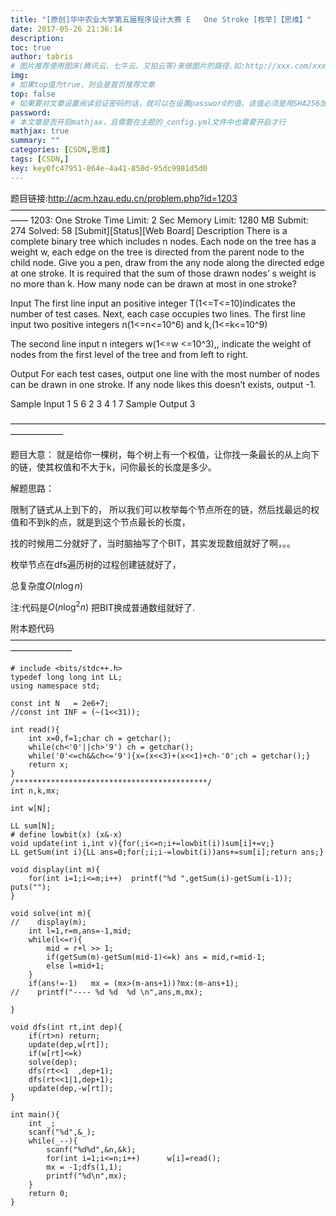 ```yaml
---
title: "[原创]华中农业大学第五届程序设计大赛 E	One Stroke [枚举]【思维】"
date: 2017-05-26 21:36:14
description:
toc: true
author: tabris
# 图片推荐使用图床(腾讯云、七牛云、又拍云等)来做图片的路径.如:http://xxx.com/xxx.jpg
img:
# 如果top值为true，则会是首页推荐文章
top: false
# 如果要对文章设置阅读验证密码的话，就可以在设置password的值，该值必须是用SHA256加密后的密码，防止被他人识破
password:
# 本文章是否开启mathjax，且需要在主题的_config.yml文件中也需要开启才行
mathjax: true
summary: ""
categories: [CSDN,思维]
tags: [CSDN,]
key: key0fc47951-864e-4a41-850d-95dc9981d5d0
---
```


题目链接:http://acm.hzau.edu.cn/problem.php?id=1203
——————————————————————————————————————
1203: One Stroke
Time Limit: 2 Sec  Memory Limit: 1280 MB
Submit: 274  Solved: 58
[Submit][Status][Web Board]
Description
    There is a complete binary tree which includes n nodes. Each node on the tree has a weight w, each edge on the tree is directed from the parent node to the child node. Give you a pen, draw from the any node along the directed edge at one stroke. It is required that the sum of those drawn nodes’ s weight is no more than k. How many node can be drawn at most in one stroke?

Input
    The first line input an positive integer T(1<=T<=10)indicates the number of test cases. Next, each case occupies two lines. The first line input two positive integers n(1<=n<=10^6) and k,(1<=k<=10^9)

   The second line input n integers w(1<=w <=10^3),, indicate the weight of nodes from the first level of the tree and from left to right.

Output
    For each test cases, output one line with the most number of nodes can be drawn in one stroke. If any node likes this doesn’t exists, output -1.

Sample Input
1
5 6
2 3 4 1 7
Sample Output
3

——————————————————————————————————————————

题目大意：
就是给你一棵树，每个树上有一个权值，让你找一条最长的从上向下的链，使其权值和不大于k，问你最长的长度是多少。

解题思路：

限制了链式从上到下的，
所以我们可以枚举每个节点所在的链，然后找最远的权值和不到k的点，就是到这个节点最长的长度，

找的时候用二分就好了，当时脑抽写了个BIT，其实发现数组就好了啊，。。

枚举节点在dfs遍历树的过程创建链就好了，

总复杂度$O(n\log n)$

注:代码是$O(n\log^2 n)$ 把BIT换成普通数组就好了.



附本题代码
———————————————————————————————————————————
```
# include <bits/stdc++.h>
typedef long long int LL;
using namespace std;

const int N   = 2e6+7;
//const int INF = (~(1<<31));

int read(){
    int x=0,f=1;char ch = getchar();
    while(ch<'0'||ch>'9') ch = getchar();
    while('0'<=ch&&ch<='9'){x=(x<<3)+(x<<1)+ch-'0';ch = getchar();}
    return x;
}
/*******************************************/
int n,k,mx;

int w[N];

LL sum[N];
# define lowbit(x) (x&-x)
void update(int i,int v){for(;i<=n;i+=lowbit(i))sum[i]+=v;}
LL getSum(int i){LL ans=0;for(;i;i-=lowbit(i))ans+=sum[i];return ans;}

void display(int m){
    for(int i=1;i<=m;i++)  printf("%d ",getSum(i)-getSum(i-1)); puts("");
}

void solve(int m){
//    display(m);
    int l=1,r=m,ans=-1,mid;
    while(l<=r){
        mid = r+l >> 1;
        if(getSum(m)-getSum(mid-1)<=k) ans = mid,r=mid-1;
        else l=mid+1;
    }
    if(ans!=-1)   mx = (mx>(m-ans+1))?mx:(m-ans+1);
//    printf("---- %d %d  %d \n",ans,m,mx);

}

void dfs(int rt,int dep){
    if(rt>n) return;
    update(dep,w[rt]);
    if(w[rt]<=k)
    solve(dep);
    dfs(rt<<1  ,dep+1);
    dfs(rt<<1|1,dep+1);
    update(dep,-w[rt]);
}

int main(){
    int _;
    scanf("%d",&_);
    while(_--){
        scanf("%d%d",&n,&k);
        for(int i=1;i<=n;i++)      w[i]=read();
        mx = -1;dfs(1,1);
        printf("%d\n",mx);
    }
    return 0;
}
```
